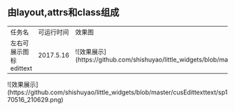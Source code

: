 ## 由layout,attrs和class组成


<table>
    <tr>
        <td>任务名</td>
        <td>可运行时间</td>
        <td>效果图</td>
    </tr>
    <tr>
        <td>左右可展示图标edittext</td>
        <td>2017.5.16</td>
        <td>![效果展示](https://github.com/shishuyao/little_widgets/blob/master/cusEdittexttext/sp170516_210629.png)</td>
    </tr>
</table>
 ![效果展示](https://github.com/shishuyao/little_widgets/blob/master/cusEdittexttext/sp170516_210629.png)
